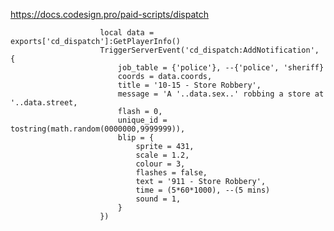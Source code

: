 https://docs.codesign.pro/paid-scripts/dispatch

                        local data = exports['cd_dispatch']:GetPlayerInfo()
                        TriggerServerEvent('cd_dispatch:AddNotification', {
                            job_table = {'police'}, --{'police', 'sheriff}
                            coords = data.coords,
                            title = '10-15 - Store Robbery',
                            message = 'A '..data.sex..' robbing a store at '..data.street,
                            flash = 0,
                            unique_id = tostring(math.random(0000000,9999999)),
                            blip = {
                                sprite = 431,
                                scale = 1.2,
                                colour = 3,
                                flashes = false,
                                text = '911 - Store Robbery',
                                time = (5*60*1000), --(5 mins)
                                sound = 1,
                            }
                        })